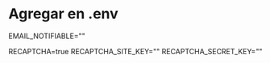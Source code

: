 # Agregar en .env

EMAIL_NOTIFIABLE=""

RECAPTCHA=true
RECAPTCHA_SITE_KEY=""
RECAPTCHA_SECRET_KEY=""
